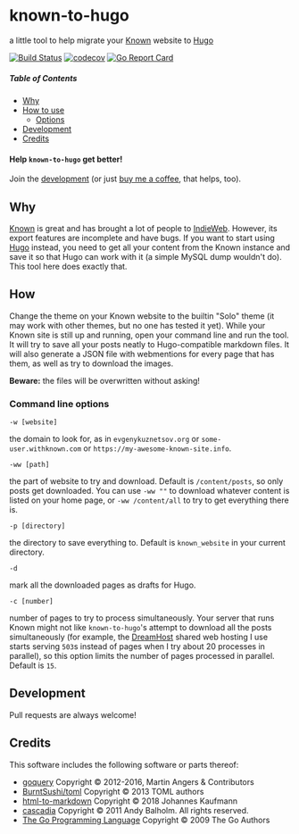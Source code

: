 # known-to-hugo
a little tool to help migrate your [Known](https://withknown.com/) website to [Hugo](https://gohugo.io/)

[![Build Status](https://travis-ci.org/nekr0z/known-to-hugo.svg?branch=master)](https://travis-ci.org/nekr0z/known-to-hugo) [![codecov](https://codecov.io/gh/nekr0z/known-to-hugo/branch/master/graph/badge.svg)](https://codecov.io/gh/nekr0z/known-to-hugo) [![Go Report Card](https://goreportcard.com/badge/github.com/nekr0z/known-to-hugo)](https://goreportcard.com/report/github.com/nekr0z/known-to-hugo)

##### Table of Contents
* [Why](#why)
* [How to use](#how)
  * [Options](#command-line-options)
* [Development](#development)
* [Credits](#credits)

#### Help `known-to-hugo` get better!
Join the [development](#development) (or just [buy me a coffee](https://www.buymeacoffee.com/nekr0z), that helps, too).

## Why
[Known](https://withknown.com/) is great and has brought a lot of people to [IndieWeb](https://indieweb.org/). However, its export features are incomplete and have bugs. If you want to start using [Hugo](https://gohugo.io/) instead, you need to get all your content from the Known instance and save it so that Hugo can work with it (a simple MySQL dump wouldn't do). This tool here does exactly that.

## How
Change the theme on your Known website to the builtin "Solo" theme (it may work with other themes, but no one has tested it yet). While your Known site is still up and running, open your command line and run the tool. It will try to save all your posts neatly to Hugo-compatible markdown files. It will also generate a JSON file with webmentions for every page that has them, as well as try to download the images.

**Beware:** the files will be overwritten without asking!

### Command line options
```
-w [website]
```
the domain to look for, as in `evgenykuznetsov.org` or `some-user.withknown.com` or `https://my-awesome-known-site.info`.

```
-ww [path]
```
the part of website to try and download. Default is `/content/posts`, so only posts get downloaded. You can use `-ww ""` to download whatever content is listed on your home page, or `-ww /content/all` to try to get everything there is.

```
-p [directory]
```
the directory to save everything to. Default is `known_website` in your current directory.

```
-d
```
mark all the downloaded pages as drafts for Hugo.

```
-c [number]
```
number of pages to try to process simultaneously. Your server that runs Known might not like `known-to-hugo`'s attempt to download all the posts simultaneously (for example, the [DreamHost](https://www.dreamhost.com/) shared web hosting I use starts serving `503`s instead of pages when I try about 20 processes in parallel), so this option limits the number of pages processed in parallel. Default is `15`.

## Development
Pull requests are always welcome!

## Credits
This software includes the following software or parts thereof:
* [goquery](https://github.com/PuerkitoBio/goquery) Copyright © 2012-2016, Martin Angers & Contributors
* [BurntSushi/toml](https://github.com/BurntSushi/toml) Copyright © 2013 TOML authors
* [html-to-markdown](https://github.com/JohannesKaufmann/html-to-markdown) Copyright © 2018 Johannes Kaufmann
* [cascadia](https://github.com/andybalholm/cascadia) Copyright © 2011 Andy Balholm. All rights reserved.
* [The Go Programming Language](https://golang.org) Copyright © 2009 The Go Authors
